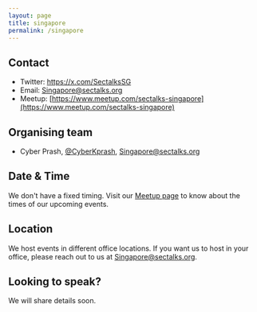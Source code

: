 ```yaml
---
layout: page
title: singapore
permalink: /singapore
---
```


## Contact

* Twitter: https://x.com/SectalksSG
* Email: [Singapore@sectalks.org](mailto:singapore@sectalks.org)
* Meetup: [https://www.meetup.com/sectalks-singapore](https://www.meetup.com/sectalks-singapore)

## Organising team

* Cyber Prash, [@CyberKprash](https://x.com/CyberKprash), [Singapore@sectalks.org](mailto:Singapore@sectalks.org)

## Date & Time

We don't have a fixed timing. Visit our [Meetup page](https://www.meetup.com/sectalks-singapore) to know about the times of our upcoming events.

## Location

We host events in different office locations. If you want us to host in your office, please reach out to us at [Singapore@sectalks.org](mailto:singapore@sectalks.org).

## Looking to speak?

We will share details soon.
